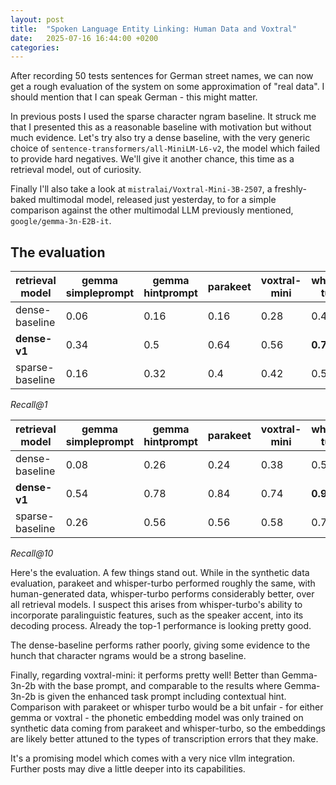 ```yaml
---
layout: post
title:  "Spoken Language Entity Linking: Human Data and Voxtral"
date:   2025-07-16 16:44:00 +0200
categories: 
---
```


After recording 50 tests sentences for German street names, we can now get a rough evaluation of the system on some approximation of "real data". I should mention that I can speak German - this might matter.

In previous posts I used the sparse character ngram baseline. It struck me that I presented this as a reasonable baseline with motivation but without much evidence. Let's try also try a dense baseline, with the very generic choice of ``sentence-transformers/all-MiniLM-L6-v2``, the model which failed to provide hard negatives. We'll give it another chance, this time as a retrieval model, out of curiosity.

Finally I'll also take a look at ``mistralai/Voxtral-Mini-3B-2507``, a freshly-baked multimodal model, released just yesterday, to for a simple comparison against the other multimodal LLM previously mentioned, ``google/gemma-3n-E2B-it``.


## The evaluation


| retrieval model   |gemma simpleprompt | gemma hintprompt |   parakeet |   voxtral-mini |   whisper-turbo |
|-------------------|------------------|------------------|------------|----------------|-----------------|
| dense-baseline    |             0.06 |             0.16 |       0.16 |           0.28 |            0.42 |
| **dense-v1**      |             0.34 |             0.5  |       0.64 |           0.56 |            **0.74** |
| sparse-baseline   |             0.16 |             0.32 |       0.4  |           0.42 |            0.58 |

*Recall@1*


| retrieval model   |gemma simpleprompt| gemma hintprompt |   parakeet |   voxtral-mini |   whisper-turbo |
|-------------------|------------------|------------------|------------|----------------|-----------------|
| dense-baseline    |             0.08 |             0.26 |       0.24 |           0.38 |            0.52 |
| **dense-v1**      |             0.54 |             0.78 |       0.84 |           0.74 |            **0.92** |
| sparse-baseline   |             0.26 |             0.56 |       0.56 |           0.58 |            0.78 |

*Recall@10*


Here's the evaluation. A few things stand out. While in the synthetic data evaluation, parakeet and whisper-turbo performed roughly the same, with human-generated data, whisper-turbo performs considerably better, over all retrieval models. I suspect this arises from whisper-turbo's ability to incorporate paralinguistic features, such as the speaker accent, into its decoding process. Already the top-1 performance is looking pretty good.

The dense-baseline performs rather poorly, giving some evidence to the hunch that character ngrams would be a strong baseline. 

Finally, regarding voxtral-mini: it performs pretty well! Better than Gemma-3n-2b with the base prompt, and comparable to the results where Gemma-3n-2b is given the enhanced task prompt including contextual hint. Comparison with parakeet or whisper turbo would be a bit unfair - for either gemma or voxtral - the phonetic embedding model was only trained on synthetic data coming from parakeet and whisper-turbo, so the embeddings are likely better attuned to the types of transcription errors that they make. 

It's a promising model which comes with a very nice vllm integration. Further posts may dive a little deeper into its capabilities. 